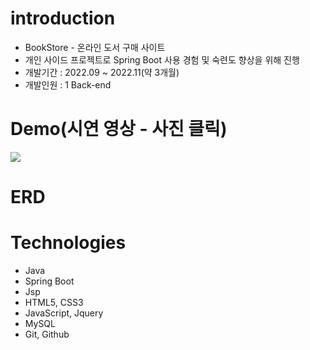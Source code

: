 # introduction

* BookStore - 온라인 도서 구매 사이트
* 개인 사이드 프로젝트로 Spring Boot 사용 경험 및 숙련도 향상을 위해 진행
* 개발기간 : 2022.09 ~ 2022.11(약 3개월)
* 개발인원 : 1 Back-end


# Demo(시연 영상 - 사진 클릭)
[![](https://velog.velcdn.com/images%2Fdgk089%2Fpost%2Fa9f911a0-60f9-475b-9082-b44bb7712fa0%2F%EC%8A%A4%ED%81%AC%EB%A6%B0%EC%83%B7%2C%202020-07-04%2016-47-47.png)](https://youtu.be/jvrAz319NsA)

# ERD



# Technologies

* Java
* Spring Boot
* Jsp
* HTML5, CSS3
* JavaScript, Jquery
* MySQL
* Git, Github
